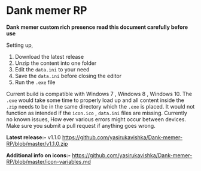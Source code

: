 # Dank memer RP
**Dank memer custom rich presence read this document carefully before use** 

Setting up,
1. Download the latest release
2. Unzip the content into one folder
3. Edit the `data.ini` to your need
4. Save the `data.ini` before closing the editor
5. Run the `.exe` file

Current build is compatible with Windows 7 , Windows 8 , Windows 10. The `.exe` would take some time to properly load up and all content inside the `.zip` needs to be in the same directory which the `.exe` is placed.  It would not function as intended if the `icon.ico` , `data.ini` files are missing.  Currently no known issues, How ever various errors might occur between devices. Make sure you submit a pull request if anything goes wrong.

  **Latest release:-** v1.1.0 https://github.com/yasirukavishka/Dank-memer-RP/blob/master/v1.1.0.zip
 
  **Additional info on icons:-** https://github.com/yasirukavishka/Dank-memer-RP/blob/master/icon-variables.md
